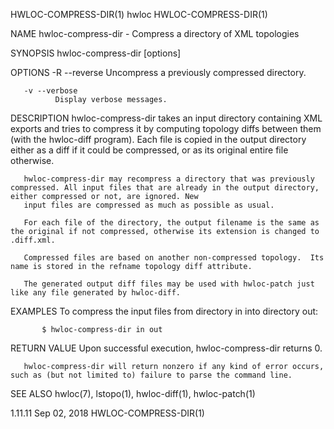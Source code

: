 HWLOC-COMPRESS-DIR(1)                                                                     hwloc                                                                     HWLOC-COMPRESS-DIR(1)

NAME
       hwloc-compress-dir - Compress a directory of XML topologies

SYNOPSIS
       hwloc-compress-dir [options] <inputdir> <outputdir>

OPTIONS
       -R --reverse
              Uncompress a previously compressed directory.

       -v --verbose
              Display verbose messages.

DESCRIPTION
       hwloc-compress-dir  takes an input directory containing XML exports and tries to compress it by computing topology diffs between them (with the hwloc-diff program).  Each file is
       copied in the output directory either as a diff if it could be compressed, or as its original entire file otherwise.

       hwloc-compress-dir may recompress a directory that was previously compressed. All input files that are already in the output directory, either compressed or not, are ignored. New
       input files are compressed as much as possible as usual.

       For each file of the directory, the output filename is the same as the original if not compressed, otherwise its extension is changed to .diff.xml.

       Compressed files are based on another non-compressed topology.  Its name is stored in the refname topology diff attribute.

       The generated output diff files may be used with hwloc-patch just like any file generated by hwloc-diff.

EXAMPLES
       To compress the input files from directory in into directory out:

           $ hwloc-compress-dir in out

RETURN VALUE
       Upon successful execution, hwloc-compress-dir returns 0.

       hwloc-compress-dir will return nonzero if any kind of error occurs, such as (but not limited to) failure to parse the command line.

SEE ALSO
       hwloc(7), lstopo(1), hwloc-diff(1), hwloc-patch(1)

1.11.11                                                                                Sep 02, 2018                                                                 HWLOC-COMPRESS-DIR(1)
